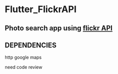 # Flutter_FlickrAPI
## Photo search app using [flickr API](https://www.flickr.com/services/api/)

## DEPENDENCIES
http
google maps

need code review
